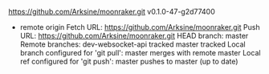 https://github.com/Arksine/moonraker.git
v0.1.0-47-g2d77400
* remote origin
  Fetch URL: https://github.com/Arksine/moonraker.git
  Push  URL: https://github.com/Arksine/moonraker.git
  HEAD branch: master
  Remote branches:
    dev-websocket-api tracked
    master            tracked
  Local branch configured for 'git pull':
    master merges with remote master
  Local ref configured for 'git push':
    master pushes to master (up to date)
